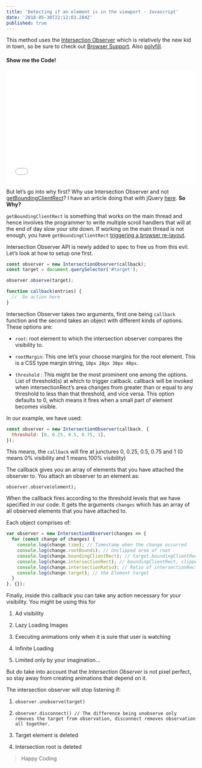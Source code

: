 ```yaml
---
title: 'Detecting if an element is in the viewport - Javascript'
date: '2018-05-30T22:12:03.284Z'
published: true
---
```


This method uses the [Intersection Observer](https://w3c.github.io/IntersectionObserver/) which is relatively the new kid in town, so be sure to check out [Browser Support](https://caniuse.com/#feat=intersectionobserver). Also [polyfill](https://github.com/w3c/IntersectionObserver/tree/master/polyfill).

#### Show me the Code!

<iframe height='300' scrolling='no' title='Intersection Observer Demo' src='//codepen.io/BoyWithSilverWings/embed/bKgopr/?height=300&theme-id=32843&default-tab=js,result' frameborder='no' allowtransparency='true' allowfullscreen='true' style='width: 100%;'>See the Pen <a href='https://codepen.io/BoyWithSilverWings/pen/bKgopr/'>Intersection Observer Demo</a> by Boy with Silver Wings (<a href='https://codepen.io/BoyWithSilverWings'>@BoyWithSilverWings</a>) on <a href='https://codepen.io'>CodePen</a>.
</iframe>

But let’s go into why first? Why use Intersection Observer and not [getBoundingClientRect](https://developer.mozilla.org/en-US/docs/Web/API/Element/getBoundingClientRect)? I have an article doing that with jQuery [here](https://medium.com/talk-like/detecting-if-an-element-is-in-the-viewport-jquery-a6a4405a3ea2). **So Why?**

`getBoundingClientRect` is something that works on the main thread and hence involves the programmer to write multiple scroll handlers that will at the end of day slow your site down. If working on the main thread is not enough, you have `getBoundingClientRect` [triggering a browser re-layout](https://gist.github.com/paulirish/5d52fb081b3570c81e3a).

Intersection Observer API is newly added to spec to free us from this evil. Let’s look at how to setup one first.

```js
const observer = new IntersectionObserver(callback);
const target = document.querySelector('#target');

observer.observe(target);

function callback(entries) {
  //  Do action here
}
```

Intersection Observer takes two arguments, first one being `callback` function and the second takes an object with different kinds of options. These options are:

- `root`: root element to which the intersection observer compares the visibility to.

- `rootMargin`: This one let’s your choose margins for the root element. This is a CSS type margin string, `10px 20px 30px 40px`.

- `threshold` : This might be the most prominent one among the options. List of threshold(s) at which to trigger callback. callback will be invoked when intersectionRect’s area changes from greater than or equal to any threshold to less than that threshold, and vice versa. This option defaults to 0, which means it fires when a small part of element becomes visible.

In our example, we have used:

```js
const observer = new IntersectionObserver(callback, {
  threshold: [0, 0.25, 0.5, 0.75, 1],
});
```

This means, the `callback` will fire at junctures 0, 0.25, 0.5, 0.75 and 1 (0 means 0% visibility and 1 means 100% visibility)

The callback gives you an array of elements that you have attached the observer to. You attach an observer to an element as:

`observer.observe(element);`

When the callback fires according to the threshold levels that we have specified in our code. It gets the arguments `changes` which has an array of all observed elements that you have attached to.

Each object comprises of:

```js
var observer = new IntersectionObserver(changes => {
  for (const change of changes) {
    console.log(change.time); // Timestamp when the change occurred
    console.log(change.rootBounds); // Unclipped area of root
    console.log(change.boundingClientRect); // target.boundingClientRect()
    console.log(change.intersectionRect); // boundingClientRect, clipped by its containing block ancestors, and intersected with rootBounds
    console.log(change.intersectionRatio); // Ratio of intersectionRect area to boundingClientRect area
    console.log(change.target); // the Element target
  }
}, {});
```

Finally, inside this callback you can take any action necessary for your visibility. You might be using this for

1.  Ad visibility

2.  Lazy Loading Images
3.  Executing animations only when it is sure that user is watching
4.  Infinite Loading
5.  Limited only by your imagination…

But do take into account that the _Intersection Observer_ is not pixel perfect, so stay away from creating animations that depend on it.

The intersection observer will stop listening if:

1.  `observer.unobserve(target)`

2.  `observer.disconnect() // The difference being unobserve only removes the target from observation, disconnect removes observation all together.`
3.  Target element is deleted
4.  Intersection root is deleted

> Happy Coding
